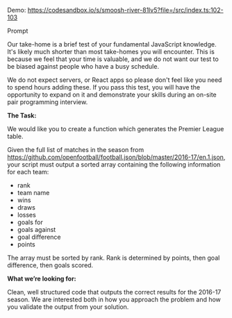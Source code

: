 Demo: https://codesandbox.io/s/smoosh-river-81lv5?file=/src/index.ts:102-103

Prompt

Our take-home is a brief test of your fundamental JavaScript knowledge. It's likely much shorter than most take-homes you will encounter. This is because we feel that your time is valuable, and we do not want our test to be biased against people who have a busy schedule.

We do not expect servers, or React apps so please don't feel like you need to spend hours adding these. If you pass this test, you will have the opportunity to expand on it and demonstrate your skills during an on-site pair programming interview.

**The Task:**

We would like you to create a function which generates the Premier League table.

Given the full list of matches in the season from https://github.com/openfootball/football.json/blob/master/2016-17/en.1.json, your script must output a sorted array containing the following information for each team:

- rank
- team name
- wins
- draws
- losses
- goals for
- goals against
- goal difference
- points

The array must be sorted by rank. Rank is determined by points, then goal difference, then goals scored.

**What we’re looking for:**

Clean, well structured code that outputs the correct results for the 2016-17 season. We are interested both in how you approach the problem and how you validate the output from your solution.

